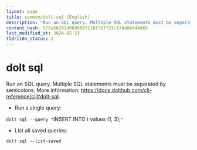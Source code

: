 ```yaml
---
layout: page
title: common/dolt-sql (English)
description: "Run an SQL query. Multiple SQL statements must be separated by semicolons."
content_hash: 575a56201d060088f118f72f723c1f4a0e944d65
last_modified_at: 2024-02-23
tldri18n_status: 2
---
```

# dolt sql

Run an SQL query. Multiple SQL statements must be separated by semicolons.
More information: <https://docs.dolthub.com/cli-reference/cli#dolt-sql>.

- Run a single query:

`dolt sql --query "`<span class="tldr-var badge badge-pill bg-dark-lm bg-white-dm text-white-lm text-dark-dm font-weight-bold">INSERT INTO t values (1, 3);</span>`"`

- List all saved queries:

`dolt sql --list-saved`
